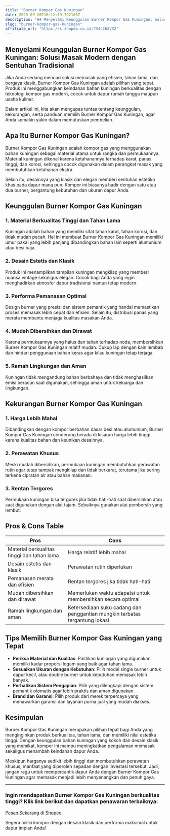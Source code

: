 ```yaml
---
title: "Burner Kompor Gas Kuningan"
date: 2025-09-26T10:12:19.792103Z
description: "## Menyelami Keunggulan Burner Kompor Gas Kuningan: Solusi Masak Modern dengan Sentuhan Tradisional..."
slug: "burner-kompor-gas-kuningan"
affiliate_url: "https://s.shopee.co.id/7V44C68VX2"
---
```

## Menyelami Keunggulan Burner Kompor Gas Kuningan: Solusi Masak Modern dengan Sentuhan Tradisional

Jika Anda sedang mencari solusi memasak yang efisien, tahan lama, dan bergaya klasik, Burner Kompor Gas Kuningan adalah pilihan yang tepat. Produk ini menggabungkan keindahan bahan kuningan berkualitas dengan teknologi kompor gas modern, cocok untuk dapur rumah tangga maupun usaha kuliner.

Dalam artikel ini, kita akan mengupas tuntas tentang keunggulan, kekurangan, serta panduan memilih Burner Kompor Gas Kuningan, agar Anda semakin yakin dalam memutuskan pembelian.

## Apa Itu Burner Kompor Gas Kuningan?

Burner Kompor Gas Kuningan adalah kompor gas yang menggunakan bahan kuningan sebagai material utama untuk rangka dan permukaannya. Material kuningan dikenal karena ketahanannya terhadap karat, panas tinggi, dan korosi, sehingga cocok digunakan dalam perangkat masak yang membutuhkan ketahanan ekstra.

Selain itu, desainnya yang klasik dan elegan memberi sentuhan estetika khas pada dapur mana pun. Kompor ini biasanya hadir dengan satu atau dua burner, bergantung kebutuhan dan ukuran dapur Anda.

## Keunggulan Burner Kompor Gas Kuningan

### 1. Material Berkualitas Tinggi dan Tahan Lama
Kuningan adalah bahan yang memiliki sifat tahan karat, tahan korosi, dan tidak mudah pecah. Hal ini membuat Burner Kompor Gas Kuningan memiliki umur pakai yang lebih panjang dibandingkan bahan lain seperti alumunium atau besi baja.

### 2. Desain Estetis dan Klasik
Produk ini menampilkan tampilan kuningan mengkilap yang memberi nuansa vintage sekaligus elegan. Cocok bagi Anda yang ingin menghadirkan atmosfer dapur tradisional namun tetap modern.

### 3. Performa Pemanasan Optimal
Design burner yang presisi dan sistem pemantik yang handal memastikan proses memasak lebih cepat dan efisien. Selain itu, distribusi panas yang merata membantu menjaga kualitas masakan Anda.

### 4. Mudah Dibersihkan dan Dirawat
Karena permukaannya yang halus dan tahan terhadap noda, membersihkan Burner Kompor Gas Kuningan relatif mudah. Cukup lap dengan kain lembab dan hindari penggunaan bahan keras agar kilau kuningan tetap terjaga.

### 5. Ramah Lingkungan dan Aman
Kuningan tidak mengandung bahan berbahaya dan tidak menghasilkan emisi beracun saat digunakan, sehingga aman untuk keluarga dan lingkungan.

## Kekurangan Burner Kompor Gas Kuningan

### 1. Harga Lebih Mahal
Dibandingkan dengan kompor berbahan dasar besi atau alumunium, Burner Kompor Gas Kuningan cenderung berada di kisaran harga lebih tinggi karena kualitas bahan dan keunikan desainnya.

### 2. Perawatan Khusus
Meski mudah dibersihkan, permukaan kuningan membutuhkan perawatan rutin agar tetap tampak mengkilap dan tidak berkarat, terutama jika sering terkena cipratan air atau bahan makanan.

### 3. Rentan Tergores
Permukaan kuningan bisa tergores jika tidak hati-hati saat dibersihkan atau saat digunakan dengan alat tajam. Sebaiknya gunakan alat pembersih yang lembut.

## Pros & Cons Table

| **Pros**                             | **Cons**                        |
|-------------------------------------|--------------------------------|
| Material berkualitas tinggi dan tahan lama | Harga relatif lebih mahal     |
| Desain estetis dan klasik          | Perawatan rutin diperlukan    |
| Pemanasan merata dan efisien       | Rentan tergores jika tidak hati-hati |
| Mudah dibersihkan dan dirawat     | Memerlukan waktu adapatsi untuk membersihkan secara optimal |
| Ramah lingkungan dan aman        | Ketersediaan suku cadang dan penggantian mungkin terbatas tergantung lokasi |

## Tips Memilih Burner Kompor Gas Kuningan yang Tepat

- **Periksa Material dan Kualitas**: Pastikan kuningan yang digunakan memiliki kadar proporsi logam yang baik agar tahan lama.
- **Sesuaikan Ukuran dengan Kebutuhan**: Pilih model single burner untuk dapur kecil, atau double burner untuk kebutuhan memasak lebih banyak.
- **Perhatikan Sistem Pengapian**: Pilih yang dilengkapi dengan sistem pemantik otomatis agar lebih praktis dan aman digunakan.
- **Brand dan Garansi**: Pilih produk dari merek terpercaya yang menawarkan garansi dan layanan purna jual yang mudah diakses.

## Kesimpulan

Burner Kompor Gas Kuningan merupakan pilihan tepat bagi Anda yang menginginkan produk berkualitas, tahan lama, dan memiliki nilai estetika tinggi. Dengan keunggulan bahan kuningan yang kokoh dan desain klasik yang memikat, kompor ini mampu meningkatkan pengalaman memasak sekaligus menambah keindahan dapur Anda.

Meskipun harganya sedikit lebih tinggi dan membutuhkan perawatan khusus, manfaat yang diperoleh sepadan dengan investasi tersebut. Jadi, jangan ragu untuk mempercantik dapur Anda dengan Burner Kompor Gas Kuningan agar memasak menjadi lebih menyenangkan dan penuh gaya.

---

### Ingin mendapatkan Burner Kompor Gas Kuningan berkualitas tinggi? Klik link berikut dan dapatkan penawaran terbaiknya:  
[Pesan Sekarang di Shopee](https://s.shopee.co.id/7V44C68VX2)  

Segera miliki kompor dengan desain klasik dan performa maksimal untuk dapur impian Anda!